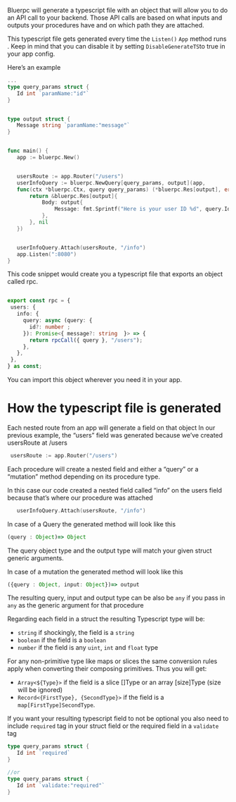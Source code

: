 Bluerpc will generate a typescript file with an object that will allow you to do an API call to your backend. Those API calls are based on what inputs and outputs your procedures have and on which path they are attached.


This typescript file gets generated every time the `Listen()` `App` method runs . Keep in mind that you can disable it by setting `DisableGenerateTS`to true in your app config. 


Here’s an example	

```go
...
type query_params struct {
   Id int `paramName:"id"`
}


type output struct {
   Message string `paramName:"message"`
}


func main() {
   app := bluerpc.New()


   usersRoute := app.Router("/users")
   userInfoQuery := bluerpc.NewQuery[query_params, output](app, 
   func(ctx *bluerpc.Ctx, query query_params) (*bluerpc.Res[output], error) {
       return &bluerpc.Res[output]{
           Body: output{
               Message: fmt.Sprintf("Here is your user ID %d", query.Id),
           },
       }, nil
   })


   userInfoQuery.Attach(usersRoute, "/info")
   app.Listen(":8080")
}


```

This code snippet would create you a typescript file that exports an object called rpc.
```ts

export const rpc = {
 users: {
   info: {
     query: async (query: {
       id?: number ;
     }): Promise<{ message?: string  }> => {
       return rpcCall({ query }, "/users");
     },
   },
 },
} as const;
```

You can import this object wherever you need it in your app. 

# How the typescript file is generated
Each nested route from an app will generate a field on that object
In our previous example, the “users” field was generated because we’ve created usersRoute at /users

```go
 usersRoute := app.Router("/users")
```
Each procedure will create a nested field and either a “query” or a “mutation” method depending on its procedure type.

In this  case our code created a nested field called “info” on the users field because that’s where our procedure was attached
```go
   userInfoQuery.Attach(usersRoute, "/info")
```

In case of a Query the generated method will look like this

```ts
(query : Object)=> Object
```

The query object type and the output type will match your given struct generic arguments.

In case of a mutation the generated method will look like this 
```ts
({query : Object, input: Object})=> output
```
The resulting query, input and output type can be also be `any` if you pass in `any` as the generic argument for that procedure


Regarding each field in a struct the resulting Typescript type will be:
- `string` if shockingly, the field is a `string`
- `boolean` if the field is a `boolean`
- `number` if the field is any `uint`, `int` and `float` type

For any non-primitive type like maps or slices the same conversion rules apply when converting their composing primitives. Thus you will get:
- `Array<${Type}>` if the field is a slice []Type or an array [size]Type (size will be ignored)
- `Record<{FirstType}, {SecondType}>` if the field is a `map[FirstType]SecondType`.
 
<important>

If you want your resulting typescript field to not be optional you also need to include `required` tag in your struct field or the required field in a `validate` tag
```go
type query_params struct {
   Id int `required`
}

//or
type query_params struct {
   Id int `validate:"required"`
}


```

</important>
